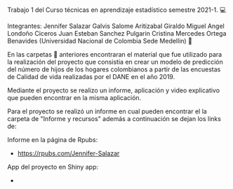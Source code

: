 Trabajo 1 del Curso técnicas en aprendizaje estadístico semestre 2021-1. 💻

Integrantes:
Jennifer Salazar Galvis
Salome Aritizabal Giraldo
Miguel Angel Londoño Ciceros
Juan Esteban Sanchez Pulgarin
Cristina Mercedes Ortega Benavides
(Universidad Nacional de Colombia Sede Medellin) 🏫


En las carpetas 📁 anteriores encontraran el material que fue utilizado para la realización del proyecto que consistia en crear un modelo de predicción del número de hijos de los hogares colombianos a partir de las encuestas de Calidad de vida realizadas por el DANE en el año 2019.

Mediante el proyecto se realizo un informe, aplicación y video explicativo que pueden encontrar en la misma aplicación.

Para el proyecto se realizó un informe en cual pueden encontrar el la carpeta de "Informe y recursos" además a continuación se dejan los links de:

Informe en la página de Rpubs:

- https://rpubs.com/Jennifer-Salazar

App del proyecto en Shiny app:

- 
